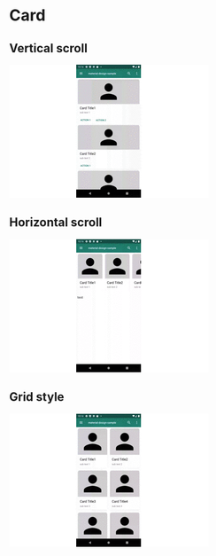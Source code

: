 # Card 
## Vertical scroll
<img src="https://github.com/Komeyama/material-design-sample/blob/master/document/card/card_01.gif">  

## Horizontal scroll
<img src="https://github.com/Komeyama/material-design-sample/blob/master/document/card/card_02.gif"> 

## Grid style
<img src="https://github.com/Komeyama/material-design-sample/blob/master/document/card/card_03.gif">
